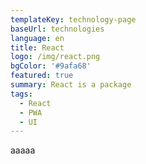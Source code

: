 ```yaml
---
templateKey: technology-page
baseUrl: technologies
language: en
title: React
logo: /img/react.png
bgColor: '#9afa68'
featured: true
summary: React is a package
tags:
  - React
  - PWA
  - UI
---
```

aaaaa
